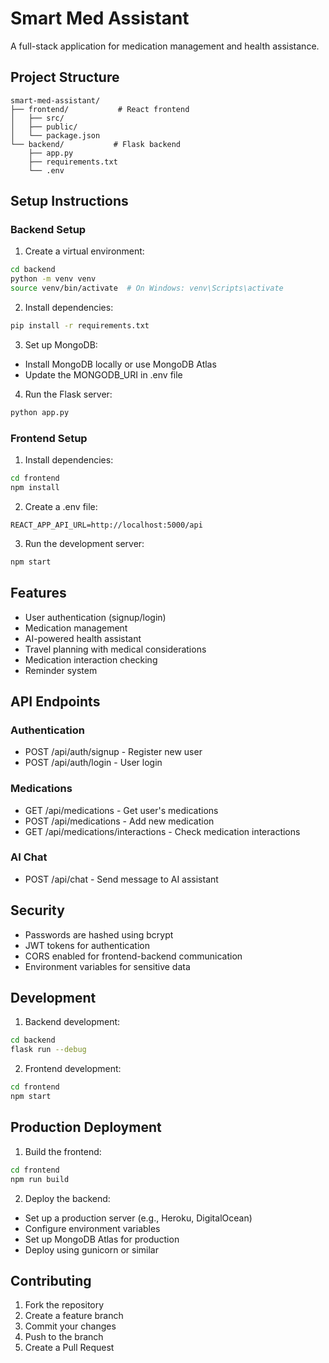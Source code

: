 # Smart Med Assistant

A full-stack application for medication management and health assistance.

## Project Structure

```
smart-med-assistant/
├── frontend/           # React frontend
│   ├── src/
│   ├── public/
│   └── package.json
└── backend/           # Flask backend
    ├── app.py
    ├── requirements.txt
    └── .env
```

## Setup Instructions

### Backend Setup

1. Create a virtual environment:
```bash
cd backend
python -m venv venv
source venv/bin/activate  # On Windows: venv\Scripts\activate
```

2. Install dependencies:
```bash
pip install -r requirements.txt
```

3. Set up MongoDB:
- Install MongoDB locally or use MongoDB Atlas
- Update the MONGODB_URI in .env file

4. Run the Flask server:
```bash
python app.py
```

### Frontend Setup

1. Install dependencies:
```bash
cd frontend
npm install
```

2. Create a .env file:
```
REACT_APP_API_URL=http://localhost:5000/api
```

3. Run the development server:
```bash
npm start
```

## Features

- User authentication (signup/login)
- Medication management
- AI-powered health assistant
- Travel planning with medical considerations
- Medication interaction checking
- Reminder system

## API Endpoints

### Authentication
- POST /api/auth/signup - Register new user
- POST /api/auth/login - User login

### Medications
- GET /api/medications - Get user's medications
- POST /api/medications - Add new medication
- GET /api/medications/interactions - Check medication interactions

### AI Chat
- POST /api/chat - Send message to AI assistant

## Security

- Passwords are hashed using bcrypt
- JWT tokens for authentication
- CORS enabled for frontend-backend communication
- Environment variables for sensitive data

## Development

1. Backend development:
```bash
cd backend
flask run --debug
```

2. Frontend development:
```bash
cd frontend
npm start
```

## Production Deployment

1. Build the frontend:
```bash
cd frontend
npm run build
```

2. Deploy the backend:
- Set up a production server (e.g., Heroku, DigitalOcean)
- Configure environment variables
- Set up MongoDB Atlas for production
- Deploy using gunicorn or similar

## Contributing

1. Fork the repository
2. Create a feature branch
3. Commit your changes
4. Push to the branch
5. Create a Pull Request 